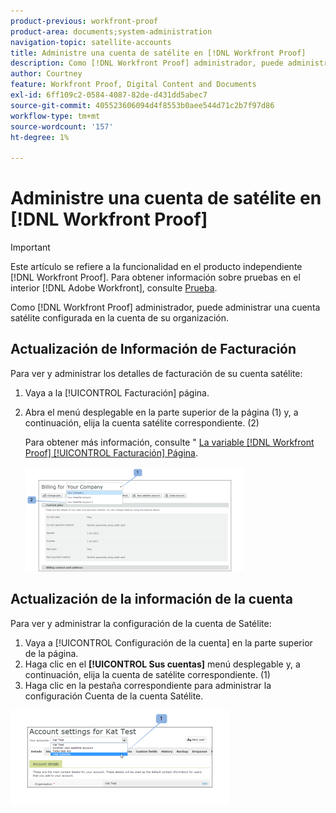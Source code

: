 ```yaml
---
product-previous: workfront-proof
product-area: documents;system-administration
navigation-topic: satellite-accounts
title: Administre una cuenta de satélite en [!DNL Workfront Proof]
description: Como [!DNL Workfront Proof] administrador, puede administrar una cuenta satélite configurada en la cuenta de su organización.
author: Courtney
feature: Workfront Proof, Digital Content and Documents
exl-id: 6ff109c2-0584-4087-82de-d431dd5abec7
source-git-commit: 405523606094d4f8553b0aee544d71c2b7f97d86
workflow-type: tm+mt
source-wordcount: '157'
ht-degree: 1%

---
```


# Administre una cuenta de satélite en [!DNL Workfront Proof]

>[!IMPORTANT]
>
>Este artículo se refiere a la funcionalidad en el producto independiente [!DNL Workfront Proof]. Para obtener información sobre pruebas en el interior [!DNL Adobe Workfront], consulte [Prueba](../../../review-and-approve-work/proofing/proofing.md).

Como [!DNL Workfront Proof] administrador, puede administrar una cuenta satélite configurada en la cuenta de su organización.

## Actualización de Información de Facturación

Para ver y administrar los detalles de facturación de su cuenta satélite:

1. Vaya a la [!UICONTROL Facturación] página.
1. Abra el menú desplegable en la parte superior de la página (1) y, a continuación, elija la cuenta satélite correspondiente. (2)

   Para obtener más información, consulte &quot; [La variable [!DNL Workfront Proof] [!UICONTROL Facturación] Página](../../../workfront-proof/wp-billingsettings/manage-your-billing/wp-billing-page.md).

   ![Satellite_Account_Billing_Page__1_.png](assets/satellite-account-billing-page--1--350x167.png)

## Actualización de la información de la cuenta

Para ver y administrar la configuración de la cuenta de Satélite:

1. Vaya a [!UICONTROL Configuración de la cuenta] en la parte superior de la página.
1. Haga clic en el **[!UICONTROL Sus cuentas]** menú desplegable y, a continuación, elija la cuenta de satélite correspondiente. (1)
1. Haga clic en la pestaña correspondiente para administrar la configuración Cuenta de la cuenta Satélite.

![SA_Account_Settings.png](assets/sa-account-settings-350x151.png)
